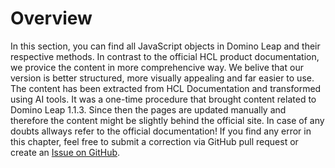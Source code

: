 # Overview

In this section, you can find all JavaScript objects in Domino Leap and their respective methods. In contrast to the official HCL product documentation, we provice the content in more comprehencive way. We belive that our version is better structured, more visually appealing and far easier to use. 
The content has been extracted from HCL Documentation and transformed using AI tools. It was a one-time procedure that brought content related to Domino Leap 1.1.3. Since then the pages are updated manually and therefore the content might be slightly behind the official site. In case of any doubts allways refer to the official documentation! If you find any error in this chapter, feel free to submit a correction via GitHub pull request or create an [Issue on GitHub](https://github.com/Pokrt/dleap_tutorial/issues). 

